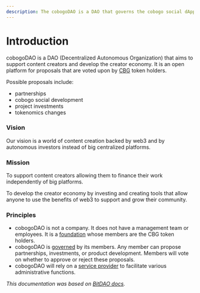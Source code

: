 ```yaml
---
description: The cobogoDAO is a DAO that governs the cobogo social dApp.
---
```


# Introduction

cobogoDAO is a DAO (Decentralized Autonomous Organization) that aims to support content creators and develop the creator economy. It is an open platform for proposals that are voted upon by [CBG](../token/cbg/) token holders.

Possible proposals include:

* partnerships
* cobogo social development
* project investments
* tokenomics changes

### Vision

Our vision is a world of content creation backed by web3 and by autonomous investors instead of big centralized platforms.

### Mission

To support content creators allowing them to finance their work independently of big platforms.

To develop the creator economy by investing and creating tools that allow anyone to use the benefits of web3 to support and grow their community.

### Principles

* cobogoDAO is not a company. It does not have a management team or employees. It is a [foundation](the-foundation.md) whose members are the CBG token holders.
* cobogoDAO is [governed](governance.md) by its members. Any member can propose partnerships, investments, or product development. Members will vote on whether to approve or reject these proposals.
* cobogoDAO will rely on a [service provider](service-provider.md) to facilitate various administrative functions.

_This documentation was based on_ [_BitDAO docs_](https://docs.bitdao.io)_._
